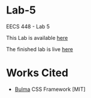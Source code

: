 # Lab-5
EECS 448 - Lab 5

This Lab is available [here](https://wiki.ittc.ku.edu/ittc_wiki/index.php?title=EECS448:Lab5&oldid=19971)

The finished lab is live [here](https://people.eecs.ku.edu/~b843s521/EECS448/Lab-5/)

# Works Cited
* [Bulma](https://github.com/jgthms/bulma) CSS Framework \[MIT\]
